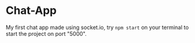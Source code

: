 # Chat-App

My first chat app made using socket.io, try `npm start` on your terminal to start the project on port "5000".

